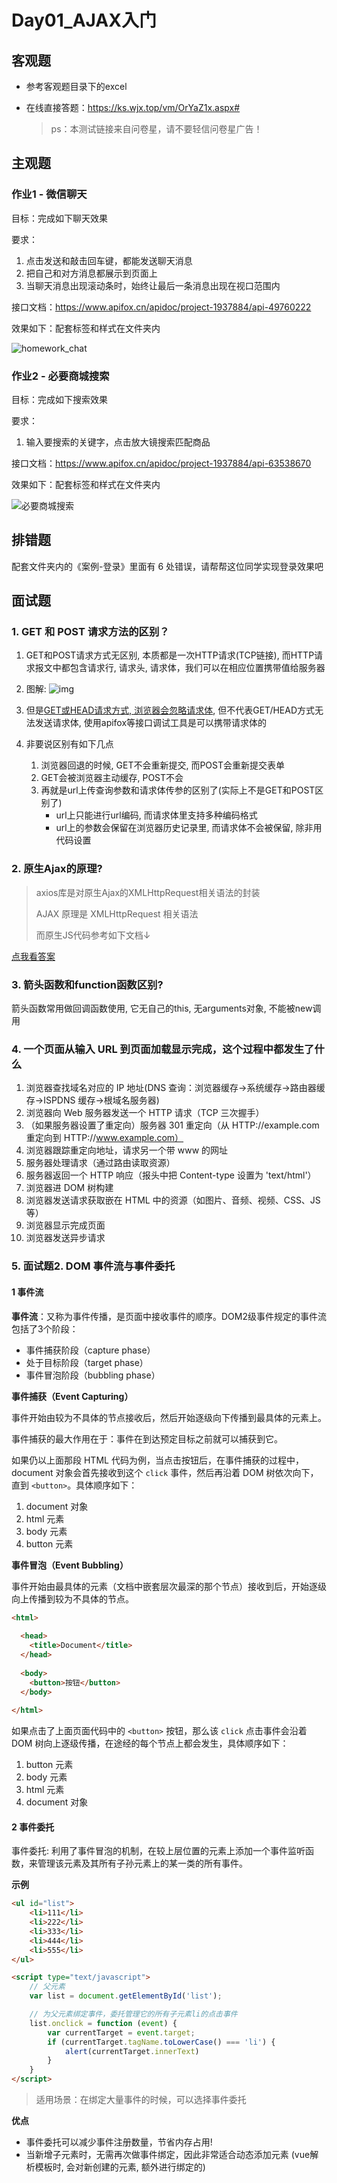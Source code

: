 # Day01_AJAX入门

## 客观题

* 参考客观题目录下的excel

* 在线直接答题：https://ks.wjx.top/vm/OrYaZ1x.aspx# 

  > ps：本测试链接来自问卷星，请不要轻信问卷星广告！

## 主观题

### 作业1 - 微信聊天

目标：完成如下聊天效果

要求：

1. 点击发送和敲击回车键，都能发送聊天消息
2. 把自己和对方消息都展示到页面上
3. 当聊天消息出现滚动条时，始终让最后一条消息出现在视口范围内

接口文档：https://www.apifox.cn/apidoc/project-1937884/api-49760222

效果如下：配套标签和样式在文件夹内

![homework_chat](01_work_assets/homework_chat.gif)





### 作业2 - 必要商城搜索

目标：完成如下搜索效果

要求：

1. 输入要搜索的关键字，点击放大镜搜索匹配商品

接口文档：https://www.apifox.cn/apidoc/project-1937884/api-63538670

效果如下：配套标签和样式在文件夹内

![必要商城搜索](01_work_assets/必要商城搜索.gif)



## 排错题

配套文件夹内的《案例-登录》里面有 6 处错误，请帮帮这位同学实现登录效果吧



## 面试题

### 1. GET 和 POST 请求方法的区别？

1. GET和POST请求方式无区别, 本质都是一次HTTP请求(TCP链接), 而HTTP请求报文中都包含请求行, 请求头, 请求体，我们可以在相应位置携带值给服务器

2. 图解: ![img](01_work_assets/1665631819952-57c52b31-b574-4e25-8c2a-b3a989c2523e.png)

   

3. 但是[GET或HEAD请求方式, 浏览器会忽略请求体](https://xhr.spec.whatwg.org/#the-send()-method), 但不代表GET/HEAD方式无法发送请求体, 使用apifox等接口调试工具是可以携带请求体的

4. 非要说区别有如下几点

   1. 浏览器回退的时候, GET不会重新提交, 而POST会重新提交表单
   2. GET会被浏览器主动缓存, POST不会
   3. 再就是url上传查询参数和请求体传参的区别了(实际上不是GET和POST区别了)
      * url上只能进行url编码, 而请求体里支持多种编码格式
      * url上的参数会保留在浏览器历史记录里, 而请求体不会被保留, 除非用代码设置




### 2. 原生Ajax的原理?

> axios库是对原生Ajax的XMLHttpRequest相关语法的封装
>
> AJAX 原理是 XMLHttpRequest 相关语法
>
> 而原生JS代码参考如下文档↓

[点我看答案](https://lamphc.github.io/fe-up/#/JavaScript/ajax?id=%e9%9d%a2%e8%af%95%e5%ae%98%ef%bc%9aajax%e5%8e%9f%e7%90%86%e6%98%af%e4%bb%80%e4%b9%88%ef%bc%9f%e5%a6%82%e4%bd%95%e5%ae%9e%e7%8e%b0%ef%bc%9f)



### 3. 箭头函数和function函数区别?

箭头函数常用做回调函数使用, 它无自己的this, 无arguments对象, 不能被new调用



### 4. 一个页面从输入 URL 到页面加载显示完成，这个过程中都发生了什么

1. 浏览器查找域名对应的 IP 地址(DNS 查询：浏览器缓存->系统缓存->路由器缓存->ISPDNS 缓存->根域名服务器) 
2. 浏览器向 Web 服务器发送一个 HTTP 请求（TCP 三次握手） 
3. （如果服务器设置了重定向）服务器 301 重定向（从 HTTP://example.com 重定向到 HTTP://www.example.com）
4. 浏览器跟踪重定向地址，请求另一个带 www 的网址 
5. 服务器处理请求（通过路由读取资源） 
6. 服务器返回一个 HTTP 响应（报头中把 Content-type 设置为 'text/html'）
7. 浏览器进 DOM 树构建
8. 浏览器发送请求获取嵌在 HTML 中的资源（如图片、音频、视频、CSS、JS 等）
9. 浏览器显示完成页面 
10. 浏览器发送异步请求



### 5. 面试题2. DOM 事件流与事件委托



#### 1 事件流

**事件流**：⼜称为事件传播，是⻚⾯中接收事件的顺序。DOM2级事件规定的事件流包括了3个阶段：

- 事件捕获阶段（capture phase）
- 处于⽬标阶段（target phase）
- 事件冒泡阶段（bubbling phase）

**事件捕获（Event Capturing）**

事件开始由较为不具体的节点接收后，然后开始逐级向下传播到最具体的元素上。

事件捕获的最大作用在于：事件在到达预定⽬标之前就可以捕获到它。

如果仍以上面那段 HTML 代码为例，当点击按钮后，在事件捕获的过程中，document 对象会首先接收到这个 `click` 事件，然后再沿着 DOM 树依次向下，直到 `<button>`。具体顺序如下：

1. document 对象
2. html 元素
3. body 元素
4. button 元素



**事件冒泡（Event Bubbling）**

事件开始由最具体的元素（⽂档中嵌套层次最深的那个节点）接收到后，开始逐级向上传播到较为不具体的节点。

```HTML
<html>
  
  <head> 
    <title>Document</title> 
  </head>
  
  <body> 
    <button>按钮</button> 
  </body> 
  
</html>
```

如果点击了上面页面代码中的 `<button>` 按钮，那么该 `click` 点击事件会沿着 DOM 树向上逐级传播，在途经的每个节点上都会发生，具体顺序如下：

1. button 元素
2. body 元素
3. html 元素
4. document 对象



#### 2 事件委托

事件委托: 利用了事件冒泡的机制，在较上层位置的元素上添加一个事件监听函数，来管理该元素及其所有子孙元素上的某一类的所有事件。

**示例**

```HTML
<ul id="list">
    <li>111</li>
    <li>222</li>
    <li>333</li>
    <li>444</li>
    <li>555</li>
</ul>

<script type="text/javascript">
    // ⽗元素 
    var list = document.getElementById('list');

    // 为⽗元素绑定事件，委托管理它的所有⼦元素li的点击事件 
    list.onclick = function (event) {
        var currentTarget = event.target;
        if (currentTarget.tagName.toLowerCase() === 'li') {
            alert(currentTarget.innerText)
        }
    }
</script>
```

> 适用场景：在绑定大量事件的时候，可以选择事件委托

**优点**

- 事件委托可以减少事件注册数量，节省内存占⽤!
- 当新增⼦元素时，⽆需再次做事件绑定，因此非常适合动态添加元素   (vue解析模板时, 会对新创建的元素, 额外进行绑定的)